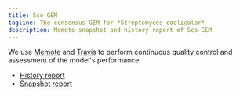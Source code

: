 ```yaml
---
title: Sco-GEM
tagline: The consensus GEM for *Streptomyces coelicolor*
description: Memote snapshot and history report of Sco-GEM 
---
```


We use [Memote](https://memote.readthedocs.io/en/latest/) and [Travis](https://travis-ci.org) to perform continuous quality control and assessment of the model's performance. 
- [History report](history.html)
- [Snapshot report](snapshot.html)
